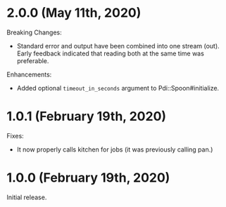# 2.0.0 (May 11th, 2020)

Breaking Changes:

* Standard error and output have been combined into one stream (out).  Early feedback indicated that reading both at the same time was preferable.

Enhancements:

* Added optional `timeout_in_seconds` argument to Pdi::Spoon#initialize.

# 1.0.1 (February 19th, 2020)

Fixes:

* It now properly calls kitchen for jobs (it was previously calling pan.)

# 1.0.0 (February 19th, 2020)

Initial release.
